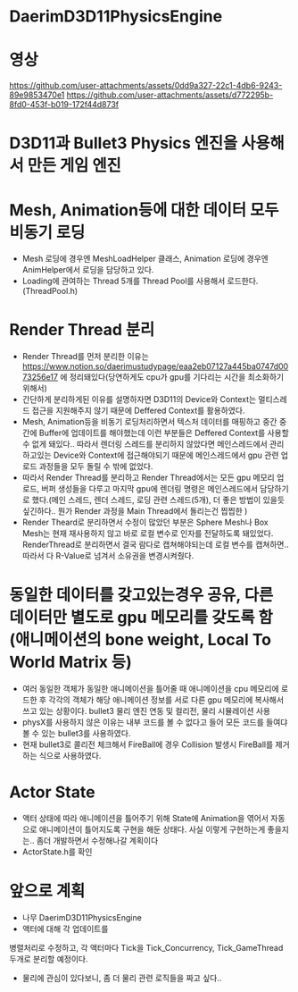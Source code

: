 # DaerimD3D11PhysicsEngine
# 영상
https://github.com/user-attachments/assets/0dd9a327-22c1-4db6-9243-89e9853470e1
https://github.com/user-attachments/assets/d772295b-8fd0-453f-b019-172f44d873f
# D3D11과 Bullet3 Physics 엔진을 사용해서 만든 게임 엔진
# Mesh, Animation등에 대한 데이터 모두 비동기 로딩
- Mesh 로딩에 경우엔 MeshLoadHelper 클래스, Animation 로딩에 경우엔 AnimHelper에서 로딩을 담당하고 있다.
- Loading에 관여하는 Thread 5개를 Thread Pool를 사용해서 로드한다. (ThreadPool.h)
# Render Thread 분리
- Render Thread를 먼저 분리한 이유는 https://www.notion.so/daerimustudypage/eaa2eb07127a445ba0747d0073256e17 에 정리돼있다(당연하게도 cpu가 gpu를 기다리는 시간을 최소화하기 위해서)
- 간단하게 분리하게된 이유를 설명하자면 D3D11의 Device와 Context는 멀티스레드 접근을 지원해주지 않기 때문에 Deffered Context를 활용하였다.
- Mesh, Animation등을 비동기 로딩처리하면서 텍스처 데이터를 매핑하고 중간 중간에 Buffer에 업데이트를 해야했는데 이런 부분들은 Deffered Context를 사용할 수 없게 돼있다..
  따라서 렌더링 스레드를 분리하지 않았다면 메인스레드에서 관리하고있는 Device와 Context에 접근해야되기 때문에 메인스레드에서 gpu 관련 업로드 과정들을 모두 돌릴 수 밖에 없었다.
- 따라서 Render Thread를 분리하고 Render Thread에서는 모든 gpu 메모리 업로드, 버퍼 생성들을 다루고
  마지막 gpu에 렌더링 명령은 메인스레드에서 담당하기로 했다.(메인 스레드, 렌더 스레드, 로딩 관련 스레드(5개), 더 좋은 방법이 있을듯 싶긴하다.. 뭔가 Render 과정을 Main Thread에서 돌리는건 찝찝한 )
- Render Theard로 분리하면서 수정이 많았던 부분은 Sphere Mesh나 Box Mesh는 현재 재사용하지 않고 바로 로컬 변수로 인자를 전달하도록 돼있었다. RenderThread로 분리하면서 결국 람다로 캡쳐해야되는데 로컬 변수를 캡쳐하면..
  따라서 다 R-Value로 넘겨서 소유권을 변경시켜줬다.
# 동일한 데이터를 갖고있는경우 공유, 다른 데이터만 별도로 gpu 메모리를 갖도록 함(애니메이션의 bone weight, Local To World Matrix 등)
- 여러 동일한 객체가 동일한 애니메이션을 틀어줄 때 애니메이션을  cpu 메모리에 로드한 후 각각의 객체가 해당 애니메이션 정보를 서로 다른 gpu 메모리에 복사해서 쓰고 있는 상황이다.
bullet3 물리 엔진 연동 및 컬리전, 물리 시뮬레이션 사용
- physX를 사용하지 않은 이유는 내부 코드를 볼 수 없다고 들어 모든 코드를 들여댜볼 수 있는 bullet3를 사용하였다.
- 현재 bullet3로 콜리전 체크해서 FireBall에 경우 Collision 발생시 FireBall를 제거하는 식으로 사용하였다.
# Actor State
- 액터 상태에 따라 애니메이션을 틀어주기 위해 State에 Animation을 엮어서 자동으로 애니메이션이 틀어지도록 구현을 해둔 상태다. 사실 이렇게 구현하는게 좋을지는.. 좀더 개발하면서 수정해나갈 계획이다
- ActorState.h를 확인
# 앞으로 계획
- 나무 DaerimD3D11PhysicsEngine
- 액터에 대해 각 업데이트를



 병렬처리로 수정하고, 각 액터마다 Tick을 Tick_Concurrency, Tick_GameThread 두개로 분리할 예정이다.
- 물리에 관심이 있다보니, 좀 더 물리 관련 로직들을 짜고 싶다..



